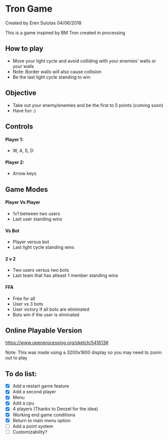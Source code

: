 # Tron Game

Created by Eren Sulutas
04/06/2018

This is a game inspired by BM Tron created in processing

## How to play 
- Move your light cycle and avoid colliding with your enemies' walls or your walls
- Note: Border walls will also cause collision
- Be the last light cycle standing to win

## Objective
- Take out your enemy/enemies and be the first to 5 points (coming soon)
- Have fun :)

## Controls
#### Player 1:
- W, A, S, D 
#### Player 2:
- Arrow keys

## Game Modes
#### Player Vs Player
- 1v1 between two users
- Last user standing wins
#### Vs Bot
- Player versus bot
- Last light cycle standing wins
#### 2 v 2
- Two users versus two bots
- Last team that has atleast 1 member standing wins
####  FFA
- Free for all
- User vs 3 bots 
- User victory if all bots are eliminated
- Bots win if the user is elminated 

## Online Playable Version
https://www.openprocessing.org/sketch/541613#

Note: This was made using a 3200x1800 display so you may need to zoom out to play


## To do list:
- [x] Add a restart game feature
- [x] Add a second player
- [x] Menu
- [x] Add a cpu
- [x] 4 players (Thanks to Denzel for the idea)
- [x] Working end game conditions 
- [x] Return to main menu option
- [ ] Add a point system
- [ ] Customizability? 
